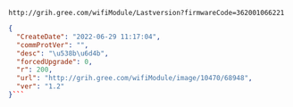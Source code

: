 `http://grih.gree.com/wifiModule/Lastversion?firmwareCode=362001066221`

```json
{
  "CreateDate": "2022-06-29 11:17:04",
  "commProtVer": "",
  "desc": "\u538b\u6d4b",
  "forcedUpgrade": 0,
  "r": 200,
  "url": "http://grih.gree.com/wifiModule/image/10470/68948",
  "ver": "1.2"
}```